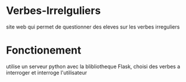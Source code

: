 # Verbes-Irrelguliers

site web qui permet de questionner des eleves sur les verbes irreguliers

# Fonctionement

utilise un serveur python avec la blibliotheque Flask, choisi des verbes a interroger et interroge l'utilisateur

